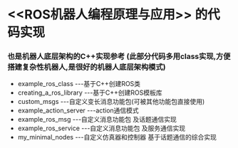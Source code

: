 # <<ROS机器人编程原理与应用>> 的代码实现
### 也是机器人底层架构的C++实现参考 (此部分代码多用class实现,方便搭建复杂性机器人,是很好的机器人底层架构模式)

* example_ros_class           ---基于C++创建ROS类
* creating_a_ros_library      ---基于C++创建ROS模板库
* custom_msgs                 ---自定义变长消息功能包(可被其他功能包直接使用)
* example_action_server       ---action通信模式
* example_ros_msg             ---自定义消息功能包 及话题通信实现
* example_ros_service         ---自定义消息功能包 及服务通信实现
* my_minimal_nodes            ---自定义仿真器和控制器 基于话题通信的综合实现
